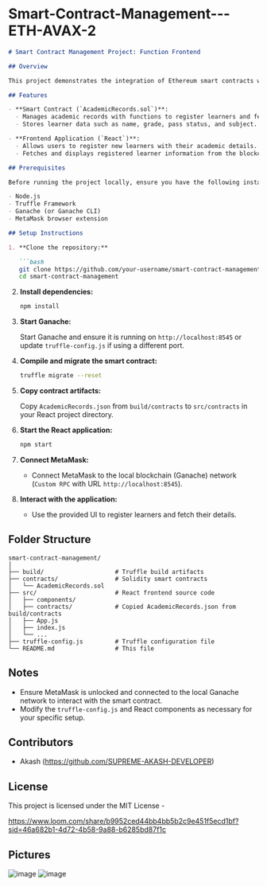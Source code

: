 # Smart-Contract-Management---ETH-AVAX-2

```markdown
# Smart Contract Management Project: Function Frontend

## Overview

This project demonstrates the integration of Ethereum smart contracts with a React frontend to manage and display academic records on the blockchain. The project includes a simple smart contract `AcademicRecords` written in Solidity and a React application that interacts with the contract.

## Features

- **Smart Contract (`AcademicRecords.sol`)**:
  - Manages academic records with functions to register learners and fetch their information.
  - Stores learner data such as name, grade, pass status, and subject.

- **Frontend Application (`React`)**:
  - Allows users to register new learners with their academic details.
  - Fetches and displays registered learner information from the blockchain.

## Prerequisites

Before running the project locally, ensure you have the following installed:

- Node.js
- Truffle Framework
- Ganache (or Ganache CLI)
- MetaMask browser extension

## Setup Instructions

1. **Clone the repository:**

   ```bash
   git clone https://github.com/your-username/smart-contract-management.git
   cd smart-contract-management
   ```

2. **Install dependencies:**

   ```bash
   npm install
   ```

3. **Start Ganache:**

   Start Ganache and ensure it is running on `http://localhost:8545` or update `truffle-config.js` if using a different port.

4. **Compile and migrate the smart contract:**

   ```bash
   truffle migrate --reset
   ```

5. **Copy contract artifacts:**

   Copy `AcademicRecords.json` from `build/contracts` to `src/contracts` in your React project directory.

6. **Start the React application:**

   ```bash
   npm start
   ```

7. **Connect MetaMask:**

   - Connect MetaMask to the local blockchain (Ganache) network (`Custom RPC` with URL `http://localhost:8545`).

8. **Interact with the application:**

   - Use the provided UI to register learners and fetch their details.

## Folder Structure

```
smart-contract-management/
│
├── build/                    # Truffle build artifacts
├── contracts/                # Solidity smart contracts
│   └── AcademicRecords.sol
├── src/                      # React frontend source code
│   ├── components/
│   ├── contracts/            # Copied AcademicRecords.json from build/contracts
│   ├── App.js
│   ├── index.js
│   └── ...
├── truffle-config.js         # Truffle configuration file
└── README.md                 # This file
```

## Notes

- Ensure MetaMask is unlocked and connected to the local Ganache network to interact with the smart contract.
- Modify the `truffle-config.js` and React components as necessary for your specific setup.

## Contributors

- Akash (https://github.com/SUPREME-AKASH-DEVELOPER)

## License

This project is licensed under the MIT License - 

https://www.loom.com/share/b9952ced44bb4bb5b2c9e451f5ecd1bf?sid=46a682b1-4d72-4b58-9a88-b6285bd87f1c

## Pictures
![image](https://github.com/SUPREME-AKASH-DEVELOPER/Smart-Contract-Management---ETH-AVAX-2/assets/142366831/cf04c467-fa5e-4606-9b65-59dcd991e264)
![image](https://github.com/SUPREME-AKASH-DEVELOPER/Smart-Contract-Management---ETH-AVAX-2/assets/142366831/6271dc46-e2a1-4050-8e57-366e0e6c9924)

